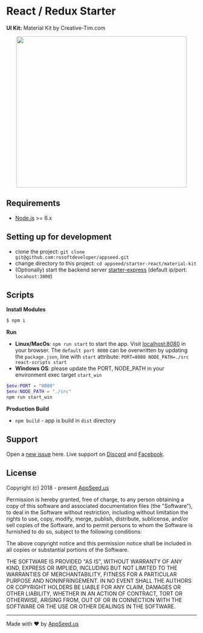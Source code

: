 
React / Redux Starter
====
**UI Kit:** Material Kit by Creative-Tim.com 

<p align="center">
  <img width="450" height="400" src="https://appseed.us/static/products/appctmktrtexx1x12/thumbnail-max.png">
</p>

## Requirements
- [Node.js]("https://nodejs.org/") >= 6.x

## Setting up for development
* clone the project: `git clone git@github.com:rosoftdeveloper/appseed.git`
* change directory to this project: `cd appseed/starter-react/material-kit`
* (Optionally) start the backend server [starter-express](https://github.com/rosoftdeveloper/appseed/tree/master/starter-express) (default ip/port: `locahost:3000`)

## Scripts
**Install Modules**
```bash
$ npm i
```

**Run**
* **Linux/MacOs**: `npm run start` to start the app. Visit [localhost:8080](http://localhost:8080) in your browser. The `default port 8080` can be overwritten by updating the `package.json`, line with `start` attribute: `PORT=8080 NODE_PATH=./src react-scripts start`
* **Windows OS**: please update the PORT, NODE_PATH in your environment exec target `start_win`
```powershell
$env:PORT = "8080"
$env:NODE_PATH = "./src"
npm run start_win
```

**Production Build**
* `npm build` - app is build in `dist` directory

## Support
Open a [new issue](https://github.com/rosoftdeveloper/appseed/issues/new) here. Live support on [Discord](https://discord.gg/fZC6hup) and [Facebook](https://www.facebook.com/groups/fullstack.apps.generator). 

## License

Copyright (c) 2018 - present [AppSeed.us](https://www.appseed.us/?ref=github) 

Permission is hereby granted, free of charge, to any person obtaining a copy of this software and associated documentation files (the "Software"), to deal in the Software without restriction, including without limitation the rights to use, copy, modify, merge, publish, distribute, sublicense, and/or sell copies of the Software, and to permit persons to whom the Software is furnished to do so, subject to the following conditions:

The above copyright notice and this permission notice shall be included in all copies or substantial portions of the Software.

THE SOFTWARE IS PROVIDED "AS IS", WITHOUT WARRANTY OF ANY KIND, EXPRESS OR IMPLIED, INCLUDING BUT NOT LIMITED TO THE WARRANTIES OF MERCHANTABILITY, FITNESS FOR A PARTICULAR PURPOSE AND NONINFRINGEMENT. IN NO EVENT SHALL THE AUTHORS OR COPYRIGHT HOLDERS BE LIABLE FOR ANY CLAIM, DAMAGES OR OTHER LIABILITY, WHETHER IN AN ACTION OF CONTRACT, TORT OR OTHERWISE, ARISING FROM, OUT OF OR IN CONNECTION WITH THE SOFTWARE OR THE USE OR OTHER DEALINGS IN THE SOFTWARE.

---
Made with ♥ by [AppSeed.us]("https://appseed.us")
